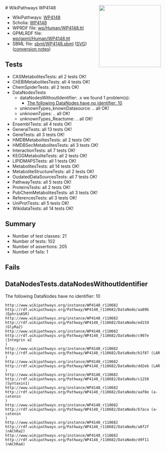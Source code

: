 <img style="float: right; width: 200px" src="../logo.png" />
# WikiPathways WP4148

* WikiPathways: [WP4148](https://identifiers.org/wikipathways:WP4148)
* Scholia: [WP4148](https://scholia.toolforge.org/wikipathways/WP4148)
* WPRDF file: [wp/Human/WP4148.ttl](../wp/Human/WP4148.ttl)
* GPMLRDF file: [wp/gpml/Human/WP4148.ttl](../wp/gpml/Human/WP4148.ttl)
* SBML file: [sbml/WP4148.sbml](../sbml/WP4148.sbml) ([SVG](../sbml/WP4148.svg)) ([conversion notes](../sbml/WP4148.txt))

## Tests
* CASMetabolitesTests: all 2 tests OK!
* ChEBIMetabolitesTests: all 4 tests OK!
* ChemSpiderTests: all 2 tests OK!
* DataNodesTests
    * dataNodesWithoutIdentifier: .x we found 1 problem(s):
        * [The following DataNodes have no identifier: 10](#8792c490)
    * unknownTypes_knownDatasource: .. all OK!
    * unknownTypes: .. all OK!
    * unknownTypes_Reactome: .. all OK!
* EnsemblTests: all 4 tests OK!
* GeneralTests: all 13 tests OK!
* GeneTests: all 3 tests OK!
* HMDBMetabolitesTests: all 2 tests OK!
* HMDBSecMetabolitesTests: all 3 tests OK!
* InteractionTests: all 7 tests OK!
* KEGGMetaboliteTests: all 2 tests OK!
* LIPIDMAPSTests: all 1 tests OK!
* MetabolitesTests: all 14 tests OK!
* MetaboliteStructureTests: all 2 tests OK!
* OudatedDataSourcesTests: all 7 tests OK!
* PathwayTests: all 5 tests OK!
* ProteinsTests: all 2 tests OK!
* PubChemMetabolitesTests: all 3 tests OK!
* ReferencesTests: all 3 tests OK!
* UniProtTests: all 5 tests OK!
* WikidataTests: all 14 tests OK!


## Summary

* Number of test classes: 21
* Number of tests: 102
* Number of assertions: 205
* Number of fails: 1

## Fails

<a name="8792c490" />

## DataNodesTests.dataNodesWithoutIdentifier

The following DataNodes have no identifier: 10
```
http://www.wikipathways.org/instance/WP4148_r110682 http://rdf.wikipathways.org/Pathway/WP4148_r110682/DataNode/aa89b (EphrinA5R)
http://www.wikipathways.org/instance/WP4148_r110682 http://rdf.wikipathways.org/Pathway/WP4148_r110682/DataNode/ed159 (GlyRa2)
http://www.wikipathways.org/instance/WP4148_r110682 http://rdf.wikipathways.org/Pathway/WP4148_r110682/DataNode/c907e (Integrin a2
)
http://www.wikipathways.org/instance/WP4148_r110682 http://rdf.wikipathways.org/Pathway/WP4148_r110682/DataNode/b1f87 (LAR
)
http://www.wikipathways.org/instance/WP4148_r110682 http://rdf.wikipathways.org/Pathway/WP4148_r110682/DataNode/dd2eb (LAR
)
http://www.wikipathways.org/instance/WP4148_r110682 http://rdf.wikipathways.org/Pathway/WP4148_r110682/DataNode/c1258 (Syntaxin1)
http://www.wikipathways.org/instance/WP4148_r110682 http://rdf.wikipathways.org/Pathway/WP4148_r110682/DataNode/aaf0e (a-catenin
)
http://www.wikipathways.org/instance/WP4148_r110682 http://rdf.wikipathways.org/Pathway/WP4148_r110682/DataNode/b7aca (a-catenin
)
http://www.wikipathways.org/instance/WP4148_r110682 http://rdf.wikipathways.org/Pathway/WP4148_r110682/DataNode/a8f2f (nAChRa2)
http://www.wikipathways.org/instance/WP4148_r110682 http://rdf.wikipathways.org/Pathway/WP4148_r110682/DataNode/d9f11 (nAChRa4)
```

